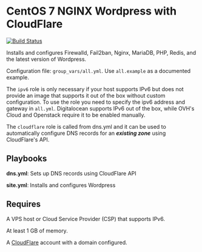 CentOS 7 NGINX Wordpress with CloudFlare
======================================

[![Build Status](https://travis-ci.org/HauptJ/CloudPress.svg?branch=master)](https://travis-ci.org/HauptJ/CloudPress)

Installs and configures Firewalld, Fail2ban, Nginx, MariaDB, PHP, Redis, and the latest version of Wordpress.


Configuration file: ```group_vars/all.yml```. Use ```all.example``` as a documented example. 

The ```ipv6``` role is only necessary if your host supports IPv6 but does not provide an image that supports it out of the box without custom configuration. To use the role you need to specify the ipv6 address and gateway in ```all.yml```. Digitalocean supports IPv6 out of the box, while OVH's Cloud and Openstack require it to be enabled manually.

The ```cloudflare``` role is called from dns.yml and it can be used to automatically configure DNS records for an ***existing zone*** using CloudFlare's API.

Playbooks
---------

**dns.yml**: Sets up DNS records using CloudFlare API

**site.yml**: Installs and configures Wordpress

Requires
---------

A VPS host or Cloud Service Provider (CSP) that supports IPv6.

At least 1 GB of memory.

A [CloudFlare](https://www.cloudflare.com) account with a domain configured.

